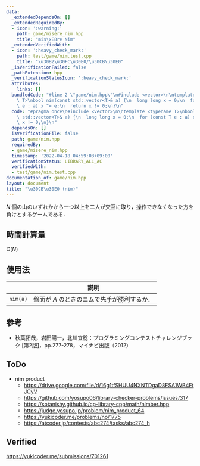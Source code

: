 ```yaml
---
data:
  _extendedDependsOn: []
  _extendedRequiredBy:
  - icon: ':warning:'
    path: game/misere_nim.hpp
    title: "mis\xE8re Nim"
  _extendedVerifiedWith:
  - icon: ':heavy_check_mark:'
    path: test/game/nim.test.cpp
    title: "\u30B2\u30FC\u30E0/\u30CB\u30E0"
  _isVerificationFailed: false
  _pathExtension: hpp
  _verificationStatusIcon: ':heavy_check_mark:'
  attributes:
    links: []
  bundledCode: "#line 2 \"game/nim.hpp\"\n#include <vector>\n\ntemplate <typename\
    \ T>\nbool nim(const std::vector<T>& a) {\n  long long x = 0;\n  for (const T\
    \ e : a) x ^= e;\n  return x != 0;\n}\n"
  code: "#pragma once\n#include <vector>\n\ntemplate <typename T>\nbool nim(const\
    \ std::vector<T>& a) {\n  long long x = 0;\n  for (const T e : a) x ^= e;\n  return\
    \ x != 0;\n}\n"
  dependsOn: []
  isVerificationFile: false
  path: game/nim.hpp
  requiredBy:
  - game/misere_nim.hpp
  timestamp: '2022-04-18 04:59:03+09:00'
  verificationStatus: LIBRARY_ALL_AC
  verifiedWith:
  - test/game/nim.test.cpp
documentation_of: game/nim.hpp
layout: document
title: "\u30CB\u30E0 (nim)"
---
```


$N$ 個の山のいずれかから一つ以上を二人が交互に取り，操作できなくなった方を負けとするゲームである．


## 時間計算量

$O(N)$


## 使用法

||説明|
|:--:|:--:|
|`nim(a)`|盤面が $A$ のときのニムで先手が勝利するか．|


## 参考

- 秋葉拓哉，岩田陽一，北川宜稔：プログラミングコンテストチャレンジブック \[第2版\]，pp.277-278，マイナビ出版（2012）


## ToDo

- nim product
  - https://drive.google.com/file/d/16g1tfSHUU4NXNTDgaD8FSA1WB4FtJCyV
  - https://github.com/yosupo06/library-checker-problems/issues/317
  - https://sotanishy.github.io/cp-library-cpp/math/nimber.hpp
  - https://judge.yosupo.jp/problem/nim_product_64
  - https://yukicoder.me/problems/no/1775
  - https://atcoder.jp/contests/abc274/tasks/abc274_h


## Verified

https://yukicoder.me/submissions/701261
